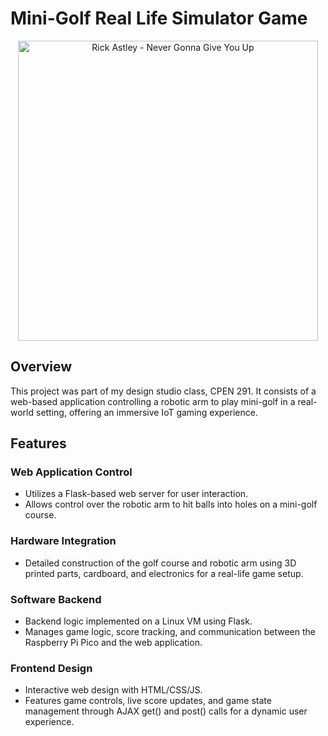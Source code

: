 # Mini-Golf Real Life Simulator Game

<div align="center">
  <a href="http://www.youtube.com/watch?v=dQw4w9WgXcQ">
    <img src="http://img.youtube.com/vi/dQw4w9WgXcQ/0.jpg" alt="Rick Astley - Never Gonna Give You Up" style="width: 480px; height: auto;">
  </a>
</div>

## Overview
This project was part of my design studio class, CPEN 291. It consists of a web-based application controlling a robotic arm to play mini-golf in a real-world setting, offering an immersive IoT gaming experience.

## Features

### Web Application Control
- Utilizes a Flask-based web server for user interaction.
- Allows control over the robotic arm to hit balls into holes on a mini-golf course.

### Hardware Integration
- Detailed construction of the golf course and robotic arm using 3D printed parts, cardboard, and electronics for a real-life game setup.

### Software Backend
- Backend logic implemented on a Linux VM using Flask.
- Manages game logic, score tracking, and communication between the Raspberry Pi Pico and the web application.

### Frontend Design
- Interactive web design with HTML/CSS/JS.
- Features game controls, live score updates, and game state management through AJAX get() and post() calls for a dynamic user experience.

